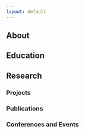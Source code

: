 ```yaml
---
layout: default
---
```


## About



## Education


## Research

### Projects



### Publications


### Conferences and Events


